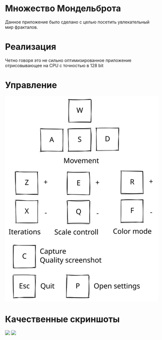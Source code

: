 # Множество Мондельброта
 Данное приложение было сделано с целью посетить увлекательный мир фракталов.

# Реализация
Четно говоря это не сильно оптимизированное приложение отрисовывающее на CPU с точностью в 128 bit

# Управление
![](./images/Movement.svg)

# Качественные скриншоты
![](./images/qualied_1tt4pidzKH.png)
![](./images/qualied_6TiMNcSx9T.png)